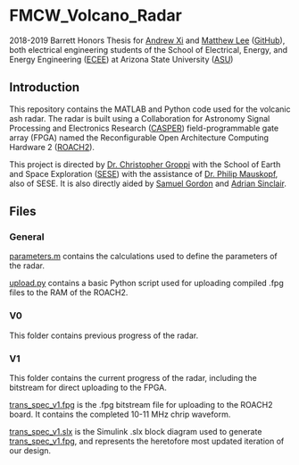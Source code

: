 # FMCW_Volcano_Radar
2018-2019 Barrett Honors Thesis for [Andrew Xi](mailto:andrew.xi@asu.edu) and [Matthew Lee](mailto:matthewlee@asu.edu) ([GitHub](https://github.com/Thisismatt)), both electrical engineering students of the School of Electrical, Energy, and Energy Engineering ([ECEE](https://ecee.engineering.asu.edu/)) at Arizona State University ([ASU](https://asu.edu))

## Introduction

This repository contains the MATLAB and Python code used for the volcanic ash radar. The radar is built using a
Collaboration for Astronomy Signal Processing and Electronics Research ([CASPER](https://casper.berkeley.edu/wiki/Main_Page)) field-programmable gate array
(FPGA) named the Reconfigurable Open Architecture Computing Hardware 2 ([ROACH2](https://casper.berkeley.edu/wiki/ROACH2)).

This project is directed by [Dr. Christopher Groppi](mailto:cgroppi@asu.edu) with the School of Earth and Space Exploration ([SESE](https://sese.asu.edu/)) with the assistance of [Dr. Philip Mauskopf](mailto:philip.mauskopf@asu.edu), also of SESE. It is also directly aided by [Samuel Gordon](mailto:sbg2133@gmail.com) and [Adrian Sinclair](mailto:aksincla@asu.edu).

## Files

### General

[parameters.m](parameters.m) contains the calculations used to define the parameters of the radar.

[upload.py](upload.py) contains a basic Python script used for uploading compiled .fpg files to the RAM of the ROACH2.

### V0

This folder contains previous progress of the radar.

### V1

This folder contains the current progress of the radar, including the bitstream for direct uploading to the FPGA.

[trans_spec_v1.fpg](v1/trans_spec_v1.fpg) is the .fpg bitstream file for uploading to the ROACH2 board. It contains the completed 10-11 MHz chrip waveform.

[trans_spec_v1.slx](v1/trans_spec_v1.slx) is the Simulink .slx block diagram used to generate [trans_spec_v1.fpg](v1/trans_spec_v1.fpg), and represents the heretofore most updated iteration of our design.
